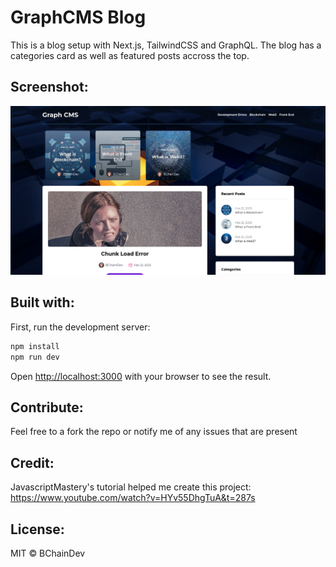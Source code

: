 # GraphCMS Blog

This is a blog setup with Next.js, TailwindCSS and GraphQL. The blog has a categories card as well as featured posts accross the top.

## Screenshot:
![Screenshot](public/screenshot.png)

## Built with:

First, run the development server:

```bash
npm install
npm run dev
```

Open [http://localhost:3000](http://localhost:3000) with your browser to see the result.

## Contribute:
Feel free to a fork the repo or notify me of any issues that are present

## Credit:

JavascriptMastery's tutorial helped me create this project:
https://www.youtube.com/watch?v=HYv55DhgTuA&t=287s

## License:

MIT © BChainDev